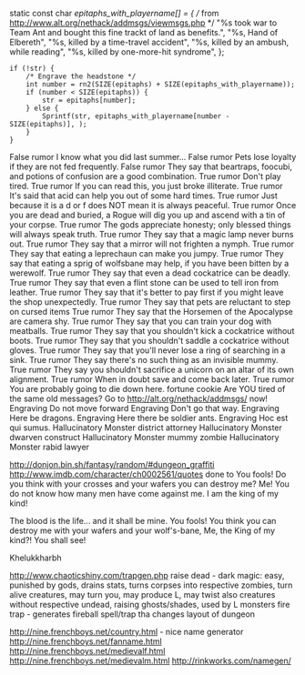static const char *epitaphs_with_playername[] = {
	/* from http://www.alt.org/nethack/addmsgs/viewmsgs.php */
	"%s took war to Team Ant and bought this fine trackt of land as benefits.",
	"%s, Hand of Elbereth",
	"%s, killed by a time-travel accident",
	"%s, killed by an ambush, while reading",
	"%s, killed by one-more-hit syndrome",
};

	if (!str) {
		/* Engrave the headstone */
		int number = rn2(SIZE(epitaphs) + SIZE(epitaphs_with_playername));
		if (number < SIZE(epitaphs)) {
			str = epitaphs[number];
		} else {
			Sprintf(str, epitaphs_with_playername[number - SIZE(epitaphs)], );
		}
	}


False rumor	I know what you did last summer...
False rumor	Pets lose loyalty if they are not fed frequently.
False rumor	They say that beartraps, foocubi, and potions of confusion are a good combination.
True rumor	Don't play tired.
True rumor	If you can read this, you just broke illiterate.
True rumor	It's said that acid can help you out of some hard times.
True rumor	Just because it is a d or f does NOT mean it is always peaceful.
True rumor	Once you are dead and buried, a Rogue will dig you up and ascend with a tin of your corpse.
True rumor	The gods appreciate honesty; only blessed things will always speak truth.
True rumor	They say that a magic lamp never burns out.
True rumor	They say that a mirror will not frighten a nymph.
True rumor	They say that eating a leprechaun can make you jumpy.
True rumor	They say that eating a sprig of wolfsbane may help, if you have been bitten by a werewolf.
True rumor	They say that even a dead cockatrice can be deadly.
True rumor	They say that even a flint stone can be used to tell iron from leather.
True rumor	They say that it's better to pay first if you might leave the shop unexpectedly.
True rumor	They say that pets are reluctant to step on cursed items
True rumor	They say that the Horsemen of the Apocalypse are camera shy.
True rumor	They say that you can train your dog with meatballs.
True rumor	They say that you shouldn't kick a cockatrice without boots.
True rumor	They say that you shouldn't saddle a cockatrice without gloves.
True rumor	They say that you'll never lose a ring of searching in a sink.
True rumor	They say there's no such thing as an invisible mummy.
True rumor	They say you shouldn't sacrifice a unicorn on an altar of its own alignment.
True rumor	When in doubt save and come back later.
True rumor	You are probably going to die down here.
fortune cookie Are YOU tired of the same old messages? Go to http://alt.org/nethack/addmsgs/ now!
Engraving	Do not move forward
Engraving	Don't go that way.
Engraving	Here be dragons.
Engraving	Here there be soldier ants.
Engraving	Hoc est qui sumus.
Hallucinatory Monster	district attorney
Hallucinatory Monster	dwarven construct
Hallucinatory Monster	mummy zombie
Hallucinatory Monster	rabid lawyer

http://donjon.bin.sh/fantasy/random/#dungeon_graffiti
http://www.imdb.com/character/ch0002561/quotes done to  You fools! Do you think with your crosses and your wafers you can destroy me? Me! You do not know how many men have come against me. I am the king of my kind! 

The blood is the life... and it shall be mine. 
You fools! You think you can destroy me with your wafers and your wolf's-bane, Me, the King of my kind?! You shall see!

Khelukkharbh

http://www.chaoticshiny.com/trapgen.php
raise dead - dark magic: easy, punished by gods, drains stats, turns corpses into respective zombies, turn alive creatures, may turn you, may produce L, may twist also creatures without respective undead, raising ghosts/shades, used by L monsters
fire trap - generates fireball
spell/trap tha changes layout of dungeon

http://nine.frenchboys.net/country.html - nice name generator
http://nine.frenchboys.net/fanname.html
http://nine.frenchboys.net/medievalf.html
http://nine.frenchboys.net/medievalm.html
http://rinkworks.com/namegen/